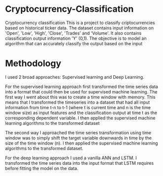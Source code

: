 # Cryptocurrency-Classification
Cryptocurrency classification
This is a project to classify criptocurrencies based on historical ticker data. The dataset contains input information on 'Open', 'Low', 'High', 'Close', 'Trades' and 'Volume'. It also contains classification output information 'Y' (0,1). The objective is to model an algorithm that can accurately classify the output based on the input

# Methodology
I used 2 broad approaches: Supervised learning and Deep Learning. 

For the supervised learning approach first transformed the time series data into a format that could then be used for supervised machine learning. The first way I went about this was to create a time window with memory. This means that I transformed the timeseries into a dataset that had all input information from time t-n to t-1 (where t is current time and n is the time window size) as input features and the classification output at time t as the corresponding dependent variable. I then applied the supervised machine learning algorithms to the transformed dataset

The second way I approached the time series transformation using time window was to simply shift the target variable downwards in time by the size of the time window (n). I then applied the supervised machine learning algorithms to the transformed dataset.

For the deep learning approach I used a vanilla ANN and LSTM. I transformed the time series data into the input format that LSTM requires before fitting the model on the data.
